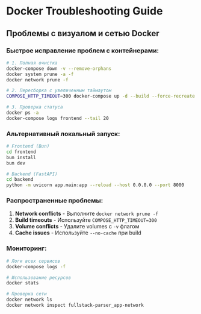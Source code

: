 # Docker Troubleshooting Guide

## Проблемы с визуалом и сетью Docker

### Быстрое исправление проблем с контейнерами:

```bash
# 1. Полная очистка
docker-compose down -v --remove-orphans
docker system prune -a -f
docker network prune -f

# 2. Пересборка с увеличенным таймаутом
COMPOSE_HTTP_TIMEOUT=300 docker-compose up -d --build --force-recreate

# 3. Проверка статуса
docker ps -a
docker-compose logs frontend --tail 20
```

### Альтернативный локальный запуск:

```bash
# Frontend (Bun)
cd frontend
bun install
bun dev

# Backend (FastAPI)
cd backend
python -m uvicorn app.main:app --reload --host 0.0.0.0 --port 8000
```

### Распространенные проблемы:

1. **Network conflicts** - Выполните `docker network prune -f`
2. **Build timeouts** - Используйте `COMPOSE_HTTP_TIMEOUT=300`
3. **Volume conflicts** - Удалите volumes с `-v` флагом
4. **Cache issues** - Используйте `--no-cache` при build

### Мониторинг:

```bash
# Логи всех сервисов
docker-compose logs -f

# Использование ресурсов
docker stats

# Проверка сети
docker network ls
docker network inspect fullstack-parser_app-network
```
